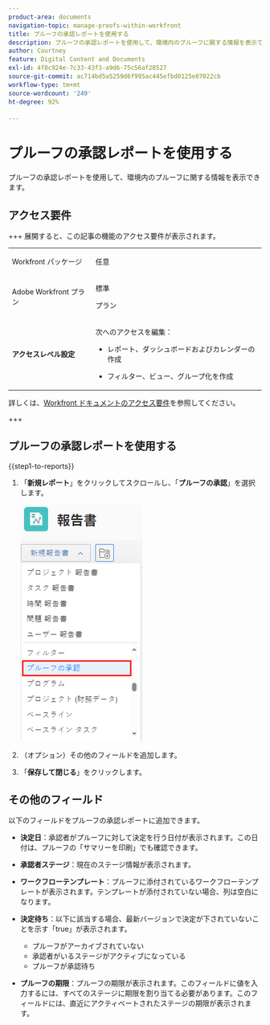 ```yaml
---
product-area: documents
navigation-topic: manage-proofs-within-workfront
title: プルーフの承認レポートを使用する
description: プルーフの承認レポートを使用して、環境内のプルーフに関する情報を表示できます。
author: Courtney
feature: Digital Content and Documents
exl-id: 4f8c924e-7c33-43f3-a9d6-75c56af28527
source-git-commit: ac714bd5a5259d6f995ac445efbd0125e07022cb
workflow-type: tm+mt
source-wordcount: '249'
ht-degree: 92%

---
```


# プルーフの承認レポートを使用する

プルーフの承認レポートを使用して、環境内のプルーフに関する情報を表示できます。

## アクセス要件

+++ 展開すると、この記事の機能のアクセス要件が表示されます。

<table style="table-layout:auto"> 
 <col> 
 <col> 
 <tbody> 
  <tr> 
   <td role="rowheader"> <p>Workfront パッケージ</p> </td> 
   <td>任意</td> 
  </tr> 
  <tr> 
   <td role="rowheader"> <p>Adobe Workfront プラン</p> </td> 
   <td> 
   <p>標準</p>
   <p>プラン</p>
   </td> 
  </tr> 
  <tr data-mc-conditions=""> 
   <td role="rowheader"><strong> アクセスレベル設定 </strong> </td> 
   <td> <p>次へのアクセスを編集：</p> 
    <ul> 
     <li> <p>レポート、ダッシュボードおよびカレンダーの作成</p> </li> 
     <li> <p>フィルター、ビュー、グループ化を作成</p> </li> 
    </ul> </td> 
  </tr> 
 </tbody> 
</table>

詳しくは、[Workfront ドキュメントのアクセス要件](/help/quicksilver/administration-and-setup/add-users/access-levels-and-object-permissions/access-level-requirements-in-documentation.md)を参照してください。

+++

## プルーフの承認レポートを使用する

{{step1-to-reports}}

1. 「**新規レポート**」をクリックしてスクロールし、「**プルーフの承認**」を選択します。

   ![ プルーフ承認レポート ](assets/proof-approval-report.png)

1. （オプション）その他のフィールドを追加します。
1. 「**保存して閉じる**」をクリックします。

## その他のフィールド

以下のフィールドをプルーフの承認レポートに追加できます。

* **決定日**：承認者がプルーフに対して決定を行う日付が表示されます。この日付は、プルーフの「サマリーを印刷」でも確認できます。
* **承認者ステージ**：現在のステージ情報が表示されます。
* **ワークフローテンプレート**：プルーフに添付されているワークフローテンプレートが表示されます。テンプレートが添付されていない場合、列は空白になります。
* **決定待ち**：以下に該当する場合、最新バージョンで決定が下されていないことを示す「true」が表示されます。

   * プルーフがアーカイブされていない
   * 承認者がいるステージがアクティブになっている
   * プルーフが承認待ち

* **プルーフの期限**：プルーフの期限が表示されます。このフィールドに値を入力するには、すべてのステージに期限を割り当てる必要があります。このフィールドには、直近にアクティベートされたステージの期限が表示されます。

 
